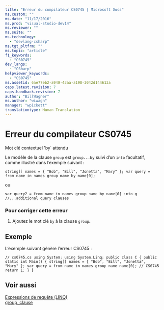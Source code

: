 ```yaml
---
title: "Erreur du compilateur CS0745 | Microsoft Docs"
ms.custom: ""
ms.date: "11/17/2016"
ms.prod: "visual-studio-dev14"
ms.reviewer: ""
ms.suite: ""
ms.technology: 
  - "devlang-csharp"
ms.tgt_pltfrm: ""
ms.topic: "article"
f1_keywords: 
  - "CS0745"
dev_langs: 
  - "CSharp"
helpviewer_keywords: 
  - "CS0745"
ms.assetid: 6ae77eb2-a940-43aa-a198-3042d144613a
caps.latest.revision: 7
caps.handback.revision: 7
author: "BillWagner"
ms.author: "wiwagn"
manager: "wpickett"
translationtype: Human Translation
---
```

# Erreur du compilateur CS0745
Mot clé contextuel 'by' attendu  
  
 Le modèle de la clause `group` est `group...by` suivi d’un `into` facultatif, comme illustré dans l’exemple suivant :  
  
```  
string[] names = { "Bob", "Bill", "Jonetta", "Mary" }; var query = from name in names group name by name[0];  
```  
  
 ou  
  
```  
var query2 = from name in names group name by name[0] into g //...additional query clauses  
```  
  
### Pour corriger cette erreur  
  
1.  Ajoutez le mot clé `by` à la clause `group`.  
  
## Exemple  
 L’exemple suivant génère l’erreur CS0745 :  
  
```  
// cs0745.cs using System; using System.Linq; public class C { public static int Main() { string[] names = { "Bob", "Bill", "Jonetta", "Mary" }; var query = from name in names group name name[0]; // CS0745 return 1; } }  
```  
  
## Voir aussi  
 [Expressions de requête \(LINQ\)](../../csharp/programming-guide/linq-query-expressions/index.md)   
 [group, clause](../../csharp/language-reference/keywords/group-clause.md)